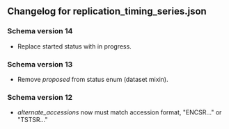 ## Changelog for replication_timing_series.json

### Schema version 14

* Replace started status with in progress.

### Schema version 13

* Remove *proposed* from status enum (dataset mixin).

### Schema version 12

* *alternate_accessions* now must match accession format, "ENCSR..." or "TSTSR..."

